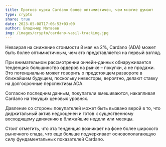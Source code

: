 ```yaml
---
title: Прогноз курса Cardano более оптимистичен, чем многие думают
type: crypto
share: true
date: 2023-05-08T17:06:53+03:00
author: Владимир Матвеев
img: /images/crypto/cardano-vasil-tracking.jpg
---
```

Невзирая на снижение стоимости 8 мая на 2%, Cardano (ADA) может быть более оптимистичным, чем это представляется на первый взгляд.

При внимательном рассмотрении ончейн-данных обнаруживается тенденция: большинство ордеров на рынке – покупки, а не продажи. Это потенциально может говорить о предстоящем развороте в ближайшем будущем, поскольку инвесторы, вероятно, делают ставку на долгосрочные перспективы ADA.

Согласно последним данным, покупатели вмешиваются, накапливая Cardano на текущих ценовых уровнях.

Давление со стороны покупателей может быть вызвано верой в то, что диджитальный актив недооценен и готов к существенному восходящему движению в ближайшие недели или месяцы.

Стоит отметить, что эта тенденция возникает на фоне более широкого рыночного спада, что еще больше подчеркивает основополагающую силу фундаментальных показателей Cardano.